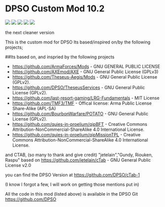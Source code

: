 # DPSO Custom Mod 10.2
[![](https://img.shields.io/badge/Changelog-Link-orange.svg?style=flat-square)](https://github.com/DPSO/DPSOTEN/releases/latest)
[![](https://img.shields.io/badge/Release-10.5.2-blue.svg?style=flat-square)](https://github.com/DPSO/DPSOTEN/releases/latest)
[![](https://img.shields.io/badge/Github-Wiki-lightgrey.svg?style=flat-square)](https://github.com/DPSO/DPSOTEN/wiki)
[![](https://shields.io/badge/-Discord-131544019032342528?logo=discord&logoColor=fff)](https://discord.gg/xUyxRnp)
[![](https://img.shields.io/badge/DPSO-WEBSITE-green)](https://armadocs.purplesmoke.info/)

the next cleaner version


This is the custom mod for DPSO
Its based/inspired on/by the following projects;

##Its based on, and inspried by the following projects
- https://github.com/ArmaForces/Mods  -  GNU GENERAL PUBLIC LICENSE
- https://github.com/AXEmod/AXE - GNU General Public License (GPLv3)
- https://github.com/Theseus-Aegis/Mods - GNU General Public License (GPLv2).
- https://github.com/DPSO/TheseusServices  - GNU General Public License (GPLv2).
- https://github.com/last-resort-gaming/LRG-Fundamentals - MIT License
- https://github.com/TMF3/TMF - Offical license: Arma Public License Share-Alike (APL-SA)
- https://github.com/BourbonWarfare/POTATO - GNU General Public License (GPLv2).
- https://github.com/quies-in-proelium/qipBFT - Creative Commons Attribution-NonCommercial-ShareAlike 4.0 International License.
- https://github.com/quies-in-proelium/qipMissionTPL - Creative Commons Attribution-NonCommercial-ShareAlike 4.0 International License.

and CTAB, (so many to thank and give credit)
"jetelain","Gundy, Riouken, Raspu"
based on https://github.com/jetelain/cTab - GNU General Public License v2.0

you can find the DPSO Version at https://github.com/DPSO/cTab-1

(I know I forgot a few, I will work on getting those mentions put in)

All the code in this mod (listed above) is available in the DPSO Git
https://github.com/DPSO
